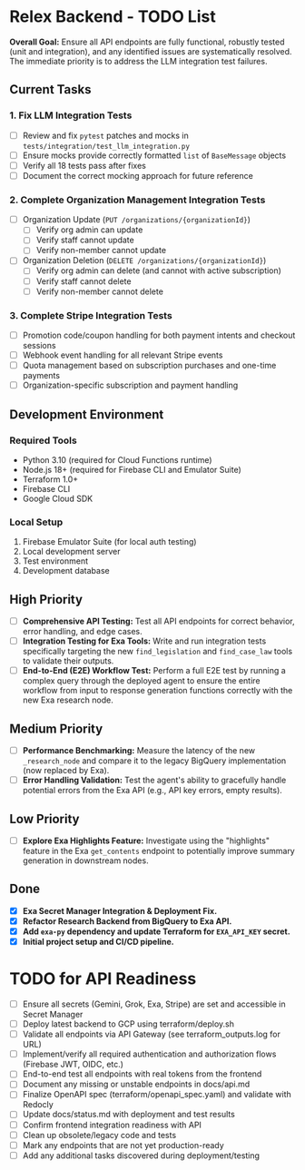 # Relex Backend - TODO List

**Overall Goal:** Ensure all API endpoints are fully functional, robustly tested (unit and integration), and any identified issues are systematically resolved. The immediate priority is to address the LLM integration test failures.

## Current Tasks

### 1. Fix LLM Integration Tests
- [ ] Review and fix `pytest` patches and mocks in `tests/integration/test_llm_integration.py`
- [ ] Ensure mocks provide correctly formatted `list` of `BaseMessage` objects
- [ ] Verify all 18 tests pass after fixes
- [ ] Document the correct mocking approach for future reference

### 2. Complete Organization Management Integration Tests
- [ ] Organization Update (`PUT /organizations/{organizationId}`)
  - [ ] Verify org admin can update
  - [ ] Verify staff cannot update
  - [ ] Verify non-member cannot update
- [ ] Organization Deletion (`DELETE /organizations/{organizationId}`)
  - [ ] Verify org admin can delete (and cannot with active subscription)
  - [ ] Verify staff cannot delete
  - [ ] Verify non-member cannot delete

### 3. Complete Stripe Integration Tests
- [ ] Promotion code/coupon handling for both payment intents and checkout sessions
- [ ] Webhook event handling for all relevant Stripe events
- [ ] Quota management based on subscription purchases and one-time payments
- [ ] Organization-specific subscription and payment handling

## Development Environment

### Required Tools
- Python 3.10 (required for Cloud Functions runtime)
- Node.js 18+ (required for Firebase CLI and Emulator Suite)
- Terraform 1.0+
- Firebase CLI
- Google Cloud SDK

### Local Setup
1. Firebase Emulator Suite (for local auth testing)
2. Local development server
3. Test environment
4. Development database

## High Priority

- [ ] **Comprehensive API Testing:** Test all API endpoints for correct behavior, error handling, and edge cases.
- [ ] **Integration Testing for Exa Tools:** Write and run integration tests specifically targeting the new `find_legislation` and `find_case_law` tools to validate their outputs.
- [ ] **End-to-End (E2E) Workflow Test:** Perform a full E2E test by running a complex query through the deployed agent to ensure the entire workflow from input to response generation functions correctly with the new Exa research node.

## Medium Priority

- [ ] **Performance Benchmarking:** Measure the latency of the new `_research_node` and compare it to the legacy BigQuery implementation (now replaced by Exa).
- [ ] **Error Handling Validation:** Test the agent's ability to gracefully handle potential errors from the Exa API (e.g., API key errors, empty results).

## Low Priority

- [ ] **Explore Exa Highlights Feature:** Investigate using the "highlights" feature in the Exa `get_contents` endpoint to potentially improve summary generation in downstream nodes.

## Done

- [x] **Exa Secret Manager Integration & Deployment Fix.**
- [x] **Refactor Research Backend from BigQuery to Exa API.**
- [x] **Add `exa-py` dependency and update Terraform for `EXA_API_KEY` secret.**
- [x] **Initial project setup and CI/CD pipeline.**

# TODO for API Readiness

- [ ] Ensure all secrets (Gemini, Grok, Exa, Stripe) are set and accessible in Secret Manager
- [ ] Deploy latest backend to GCP using terraform/deploy.sh
- [ ] Validate all endpoints via API Gateway (see terraform_outputs.log for URL)
- [ ] Implement/verify all required authentication and authorization flows (Firebase JWT, OIDC, etc.)
- [ ] End-to-end test all endpoints with real tokens from the frontend
- [ ] Document any missing or unstable endpoints in docs/api.md
- [ ] Finalize OpenAPI spec (terraform/openapi_spec.yaml) and validate with Redocly
- [ ] Update docs/status.md with deployment and test results
- [ ] Confirm frontend integration readiness with API
- [ ] Clean up obsolete/legacy code and tests
- [ ] Mark any endpoints that are not yet production-ready
- [ ] Add any additional tasks discovered during deployment/testing

